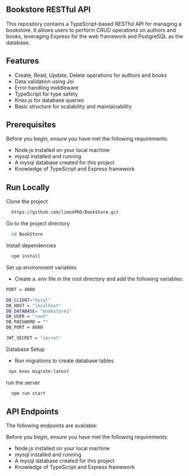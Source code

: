
## Bookstore RESTful API

This repository contains a TypeScript-based RESTful API for managing a bookstore. It allows users to perform CRUD operations on authors and books, leveraging Express for the web framework and PostgreSQL as the database.

## Features

- Create, Read, Update, Delete operations for authors and books
- Data validation using Joi
- Error handling middleware
- TypeScript for type safety
- Knex.js for database queries
- Basic structure for scalability and maintainability


## Prerequisites
Before you begin, ensure you have met the following requirements:
- Node.js installed on your local machine
- mysql installed and running
- A mysql database created for this project
- Knowledge of TypeScript and Express framework
## Run Locally

Clone the project

```bash
  https://github.com/limonPRO/BookStore.git
```

Go to the project directory

```bash
  cd BookStore
```

Install dependencies

```bash
  npm install
```

Set up environment variables
- Create a .env file in the root directory and add the following variables:

```bash
PORT = 4000

DB_CLIENT="mysql"
DB_HOST = "localhost"
DB_DATABASE= "bookstore1"
DB_USER = "root"
DB_PASSWORD = ""
DB_PORT = 8080

JWT_SECRET = "secret"
```
Database Setup
- Run migrations to create database tables

```bash
 npx knex migrate:latest
```
run the server
```bash
  npm run start
```

## API Endpoints
The following endpoints are available:

Before you begin, ensure you have met the following requirements:
- Node.js installed on your local machine
- mysql installed and running
- A mysql database created for this project
- Knowledge of TypeScript and Express framework
